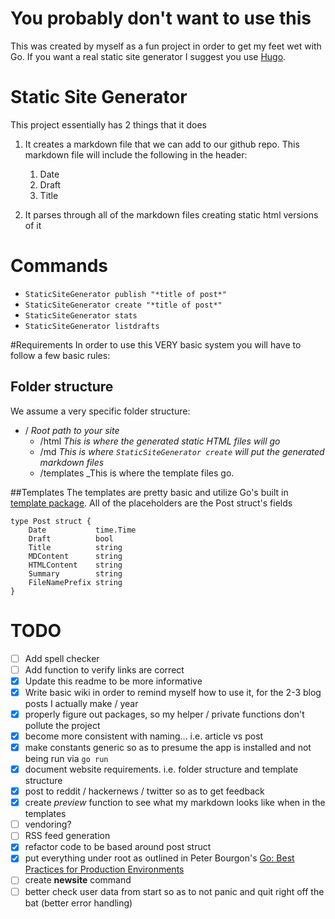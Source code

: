 # You probably don't want to use this
This was created by myself as a fun project in order to get my feet wet with Go. If you want a real static site generator I suggest you use [Hugo](https://gohugo.io/).

# Static Site Generator
This project essentially has 2 things that it does

1. It creates a markdown file that we can add to our github repo. This markdown file will include the following in the header:

	1. Date
	2. Draft
	3. Title

2. It parses through all of the markdown files creating static html versions of it

# Commands
- `StaticSiteGenerator publish "*title of post*"`
- `StaticSiteGenerator create "*title of post*"`
- `StaticSiteGenerator stats`
- `StaticSiteGenerator listdrafts`

#Requirements
In order to use this VERY basic system you will have to follow a few basic rules:

## Folder structure
We assume a very specific folder structure:
- / _Root path to your site_
	- /html _This is where the generated static HTML files will go_
	- /md _This is where `StaticSiteGenerator create` will put the generated markdown files_
	- /templates _This is where the template files go.

##Templates
The templates are pretty basic and utilize Go's built in [template package](https://golang.org/pkg/html/template/). All of the placeholders are the Post struct's fields

```
type Post struct {
	Date           time.Time
	Draft          bool
	Title          string
	MDContent      string
	HTMLContent    string
	Summary        string
	FileNamePrefix string
}
```

# TODO
- [ ] Add spell checker
- [ ] Add function to verify links are correct
- [x] Update this readme to be more informative
- [x] Write basic wiki in order to remind myself how to use it, for the 2-3 blog posts I actually make / year
- [x] properly figure out packages, so my helper / private functions don't pollute the project
- [x] become more consistent with naming... i.e. article vs post
- [x] make constants generic so as to presume the app is installed and not being run via `go run`
- [x] document website requirements. i.e. folder structure and template structure
- [x] post to reddit / hackernews / twitter so as to get feedback
- [x] create *preview* function to see what my markdown looks like when in the templates
- [ ] vendoring?
- [ ] RSS feed generation
- [x] refactor code to be based around post struct
- [x] put everything under root as outlined in Peter Bourgon's [Go: Best Practices for Production Environments](http://peter.bourgon.org/go-in-production/)
- [ ] create **newsite** command
- [ ] better check user data from start so as to not panic and quit right off the bat (better error handling)
